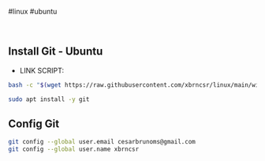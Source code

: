 #linux #ubuntu 

&nbsp;

## Install Git - Ubuntu
* LINK SCRIPT:
```bash
bash -c "$(wget https://raw.githubusercontent.com/xbrncsr/linux/main/wiki/install_git/install_git_ubuntu.sh -O -)"

```

```bash
sudo apt install -y git

```

## Config Git
```bash
git config --global user.email cesarbrunoms@gmail.com
git config --global user.name xbrncsr

```